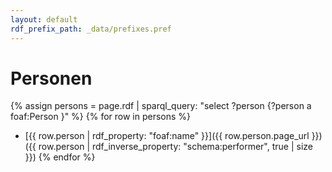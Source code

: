 ```yaml
---
layout: default
rdf_prefix_path: _data/prefixes.pref
---
```


# Personen

{% assign persons = page.rdf | sparql_query: "select ?person {?person a foaf:Person }" %}
{% for row in persons %}
* [{{ row.person | rdf_property: "foaf:name" }}]({{ row.person.page_url }}) ({{ row.person | rdf_inverse_property: "schema:performer", true | size }})
{% endfor %}

